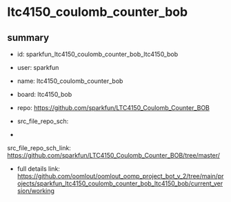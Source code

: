 # ltc4150_coulomb_counter_bob
 
## summary 
* id: sparkfun_ltc4150_coulomb_counter_bob_ltc4150_bob
* user: sparkfun
* name: ltc4150_coulomb_counter_bob
* board: ltc4150_bob
* repo: https://github.com/sparkfun/LTC4150_Coulomb_Counter_BOB



* src_file_repo_sch: 
*
 src_file_repo_sch_link: https://github.com/sparkfun/LTC4150_Coulomb_Counter_BOB/tree/master/
* full details link: https://github.com/oomlout/oomlout_oomp_project_bot_v_2/tree/main/projects/sparkfun_ltc4150_coulomb_counter_bob_ltc4150_bob/current_version/working  






